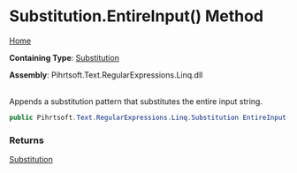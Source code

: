 # Substitution\.EntireInput\(\) Method

[Home](../../../../../../README.md)

**Containing Type**: [Substitution](../README.md)

**Assembly**: Pihrtsoft\.Text\.RegularExpressions\.Linq\.dll

\
Appends a substitution pattern that substitutes the entire input string\.

```csharp
public Pihrtsoft.Text.RegularExpressions.Linq.Substitution EntireInput()
```

### Returns

[Substitution](../README.md)

